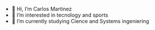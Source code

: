 - 👋 Hi, I’m Carlos Martinez
- 👀 I’m interested in tecnology and sports
- 🌱 I’m currently studying Cience and Systems ingeniering


<!---
2730538920101/2730538920101 is a ✨ special ✨ repository because its `README.md` (this file) appears on your GitHub profile.
You can click the Preview link to take a look at your changes.
--->
